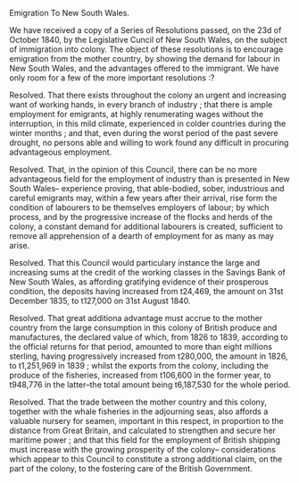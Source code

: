   Emigration To New South Wales.  We have received a copy of a Series of Resolutions passed, on the 23d of October 1840, by the Legislative Cuncil of New South Wales, on the subject of immigration into colony. The object of these resolutions is to encourage emigration from the mother country, by showing the demand for labour in New South Wales, and the advantages offered to the immigrant. We have only room for a few of the more important resolutions :?  Resolved. That there exists throughout the colony an urgent and increasing want of working hands, in every branch of industry ; that there is ample employment for emigrants, at highly renumerating wages without the interruption, in this mild climate, experienced in colder countries during the winter months ; and that, even during the worst period of the past severe drought, no persons able and willing to work found any difficult in procuring advantageous employment.  Resolved. That, in the opinion of this Council, there can be no more advantageous field for the employment of industry than is presented in New South Wales– experience proving, that able-bodied, sober, industrious and careful emigrants may, within a few years after their arrival, rise form the condition of labourers to be themselves employers of labour; by which process, and by the progressive increase of the flocks and herds of the colony, a constant demand for additional labourers is created, sufficient to remove all apprehension of a dearth of employment for as many as may arise.  Resolved. That this Council would particulary instance the large and increasing sums at the credit of the working classes in the Savings Bank of New South Wales, as affording gratifying evidence of their prosperous condition, the deposits having increased from t24,469, the amount on 31st December 1835, to t127,000 on 31st August 1840.  Resolved. That great additiona advantage must accrue to the mother country from the large consumption in this colony of British produce and manufactures, the declared value of which, from 1826 to 1839, according to the official returns for that period, amounted to more than eight millions sterling, having progressively increased from t280,000, the amount in 1826, to t1,251,969 in 1839 ; whilst the exports from the colony, including the produce of the fisheries, increased from t106,600 in the former year, to t948,776 in the latter–the total amount being t6,187,530 for the whole period.  Resolved. That the trade between the mother country and this colony, together with the whale fisheries in the adjourning seas, also affords a valuable nursery for seamen, important in this respect, in proportion to the distance from Great Britain, and calculated to strengthen and secure her maritime power ; and that this field for the employment of British shipping must increase with the growing prosperity of the colony– considerations which appear to this Council to constitute a strong additional claim, on the part of the colony, to the fostering care of the British Government.